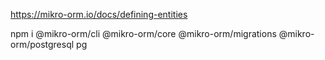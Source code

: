 https://mikro-orm.io/docs/defining-entities

npm i @mikro-orm/cli @mikro-orm/core @mikro-orm/migrations @mikro-orm/postgresql pg
